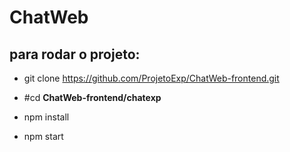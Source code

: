 # ChatWeb

## para rodar o projeto:

- git clone https://github.com/ProjetoExp/ChatWeb-frontend.git

- #cd **ChatWeb-frontend/chatexp**

- npm install

- npm start











 


